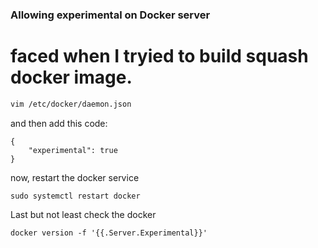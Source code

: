 ### Allowing experimental on Docker server
# faced when I tryied to build squash docker image.

```bash
vim /etc/docker/daemon.json
```
and then add this code:
```
{
	"experimental": true
}
```
now, restart the docker service 
```
sudo systemctl restart docker
```

Last but not least 
check the docker 
```
docker version -f '{{.Server.Experimental}}'
```
